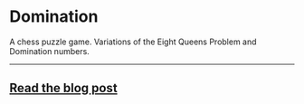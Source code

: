 # Domination

A chess puzzle game. Variations of the Eight Queens Problem and Domination numbers.

---
## [Read the blog post](https://ihtfy.com/domination/)
